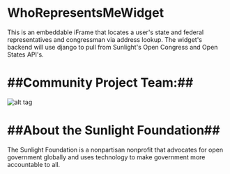 WhoRepresentsMeWidget
=====================

This is an embeddable iFrame that locates a user's state and federal representatives and congressman via address lookup.
The widget's backend will use django to pull from Sunlight's Open Congress and Open States API's.


##Community Project Team:##
=======================

![alt tag](http://assets.sunlightfoundation.com/logos/2013/SunlightFoundation-logo.png)

##About the Sunlight Foundation##
=================================

The Sunlight Foundation is a nonpartisan nonprofit that advocates for open government globally and uses technology to make government more accountable to all. 
